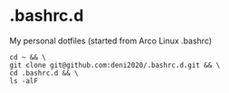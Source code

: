 # .bashrc.d
My personal dotfiles (started from Arco Linux .bashrc)

```
cd ~ && \
git clone git@github.com:deni2020/.bashrc.d.git && \
cd .bashrc.d && \
ls -alF

```
